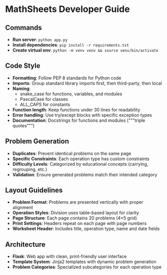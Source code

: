 # MathSheets Developer Guide

## Commands
- **Run server**: `python app.py`
- **Install dependencies**: `pip install -r requirements.txt`
- **Create virtual env**: `python -m venv venv && source venv/bin/activate`

## Code Style
- **Formatting**: Follow PEP 8 standards for Python code
- **Imports**: Group standard library imports first, then third-party, then local
- **Naming**: 
  - snake_case for functions, variables, and modules
  - PascalCase for classes
  - ALL_CAPS for constants
- **Function length**: Keep functions under 30 lines for readability
- **Error handling**: Use try/except blocks with specific exception types
- **Documentation**: Docstrings for functions and modules ("""triple quotes""")

## Problem Generation
- **Duplicates**: Prevent identical problems on the same page
- **Specific Constraints**: Each operation type has custom constraints 
- **Difficulty Levels**: Categorized by educational concepts (carrying, regrouping, etc.)
- **Validation**: Ensure generated problems match their intended category

## Layout Guidelines
- **Problem Format**: Problems are presented vertically with proper alignment
- **Operation Styles**: Division uses table-based layout for clarity
- **Page Structure**: Each page contains 20 problems (4×5 grid)
- **Print Settings**: Headers repeat on each page with page numbers
- **Worksheet Header**: Includes title, operation type, name and date fields

## Architecture
- **Flask**: Web app with clean, print-friendly user interface
- **Template System**: Jinja2 templates with dynamic problem generation
- **Problem Categories**: Specialized subcategories for each operation type